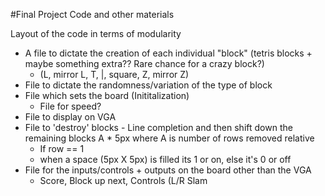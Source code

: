 #Final Project Code and other materials

Layout of the code in terms of modularity
+ A file to dictate the creation of each individual "block" (tetris blocks + maybe something extra?? Rare chance for a crazy block?) 
  - (L, mirror L, T, |, square, Z, mirror Z)
+ File to dictate the randomness/variation of the type of block
+ File which sets the board (Inititalization)
  - File for speed?
+ File to display on VGA
+ File to 'destroy' blocks - Line completion and then shift down the remaining blocks A * 5px where A is number of rows removed relative
  - If row == 1
  - when a space (5px X 5px) is filled its 1 or on, else it's 0 or off
+ File for the inputs/controls + outputs on the board other than the VGA
  - Score, Block up next, Controls (L/R Slam 

